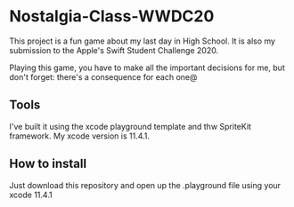 # Nostalgia-Class-WWDC20

This project is a fun game about my last day in High School. It is also my submission to the Apple's Swift Student Challenge 2020.

Playing this game, you have to make all the important decisions for me, but don't forget: there's a consequence for each one@

## Tools

I've built it using the xcode playground template and thw SpriteKit framework. My xcode version is 11.4.1.

## How to install

Just download this repository and open up the .playground file using your xcode 11.4.1


